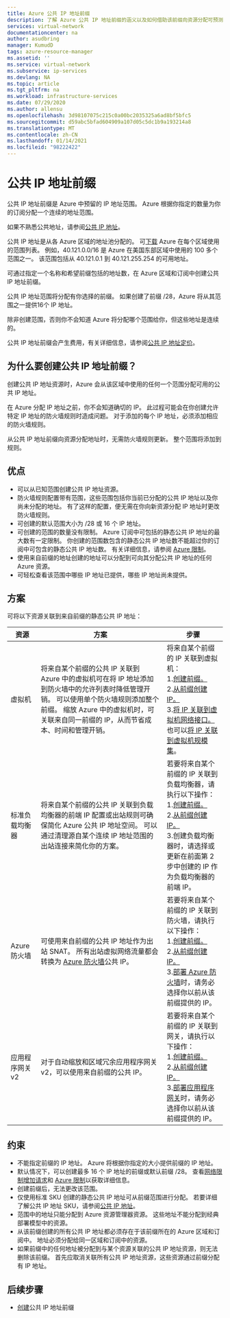 ```yaml
---
title: Azure 公共 IP 地址前缀
description: 了解 Azure 公共 IP 地址前缀的涵义以及如何借助该前缀向资源分配可预测的公共 IP 地址。
services: virtual-network
documentationcenter: na
author: asudbring
manager: KumudD
tags: azure-resource-manager
ms.assetid: ''
ms.service: virtual-network
ms.subservice: ip-services
ms.devlang: NA
ms.topic: article
ms.tgt_pltfrm: na
ms.workload: infrastructure-services
ms.date: 07/29/2020
ms.author: allensu
ms.openlocfilehash: 3d98107075c215c0a00bc2035325a6ad8bf5bfc5
ms.sourcegitcommit: d59abc5bfad604909a107d05c5dc1b9a193214a8
ms.translationtype: MT
ms.contentlocale: zh-CN
ms.lasthandoff: 01/14/2021
ms.locfileid: "98222422"
---
```

# <a name="public-ip-address-prefix"></a>公共 IP 地址前缀

公共 IP 地址前缀是 Azure 中预留的 IP 地址范围。 Azure 根据你指定的数量为你的订阅分配一个连续的地址范围。 

如果不熟悉公共地址，请参阅[公共 IP 地址](./public-ip-addresses.md#public-ip-addresses)。

公共 IP 地址是从各 Azure 区域的地址池分配的。 可[下载](https://www.microsoft.com/download/details.aspx?id=56519) Azure 在每个区域使用的范围列表。 例如，40.121.0.0/16 是 Azure 在美国东部区域中使用的 100 多个范围之一。 该范围包括从 40.121.0.1 到 40.121.255.254 的可用地址。

可通过指定一个名称和希望前缀包括的地址数，在 Azure 区域和订阅中创建公共 IP 地址前缀。 

公共 IP 地址范围将分配有你选择的前缀。 如果创建了前缀 /28，Azure 将从其范围之一提供16个 IP 地址。

除非创建范围，否则你不会知道 Azure 将分配哪个范围给你，但这些地址是连续的。 

公共 IP 地址前缀会产生费用，有关详细信息，请参阅[公共 IP 地址定价](https://azure.microsoft.com/pricing/details/ip-addresses)。

## <a name="why-create-a-public-ip-address-prefix"></a>为什么要创建公共 IP 地址前缀？

创建公共 IP 地址资源时，Azure 会从该区域中使用的任何一个范围分配可用的公共 IP 地址。 

在 Azure 分配 IP 地址之前，你不会知道确切的 IP。 此过程可能会在你创建允许特定 IP 地址的防火墙规则时造成问题。 对于添加的每个 IP 地址，必须添加相应的防火墙规则。

从公共 IP 地址前缀向资源分配地址时，无需防火墙规则更新。 整个范围将添加到规则。

## <a name="benefits"></a>优点

- 可以从已知范围创建公共 IP 地址资源。
- 防火墙规则配置带有范围，这些范围包括你当前已分配的公共 IP 地址以及你尚未分配的地址。 有了这样的配置，便无需在你向新资源分配 IP 地址时更改防火墙规则。
- 可创建的默认范围大小为 /28 或 16 个 IP 地址。
- 可创建的范围的数量没有限制。 Azure 订阅中可包括的静态公共 IP 地址的最大数有一定限制。 你创建的范围数包含的静态公共 IP 地址数不能超过你的订阅中可包含的静态公共 IP 地址数。 有关详细信息，请参阅 [Azure 限制](../azure-resource-manager/management/azure-subscription-service-limits.md?toc=%2fazure%2fvirtual-network%2ftoc.json#azure-resource-manager-virtual-networking-limits)。
- 使用来自前缀的地址创建的地址可以分配到可向其分配公共 IP 地址的任何 Azure 资源。
- 可轻松查看该范围中哪些 IP 地址已提供，哪些 IP 地址尚未提供。

## <a name="scenarios"></a>方案
可将以下资源关联到来自前缀的静态公共 IP 地址：

|资源|方案|步骤|
|---|---|---|
|虚拟机| 将来自某个前缀的公共 IP 关联到 Azure 中的虚拟机可在将 IP 地址添加到防火墙中的允许列表时降低管理开销。 可以使用单个防火墙规则添加整个前缀。 缩放 Azure 中的虚拟机时，可关联来自同一前缀的 IP，从而节省成本、时间和管理开销。| 将来自某个前缀的 IP 关联到虚拟机： </br> 1.[创建前缀。](manage-public-ip-address-prefix.md) </br> 2.[从前缀创建 IP。](manage-public-ip-address-prefix.md) </br> 3.[将 IP 关联到虚拟机网络接口。](virtual-network-network-interface-addresses.md#add-ip-addresses) </br> 也可以[将 IP 关联到虚拟机规模集](https://azure.microsoft.com/resources/templates/101-vmms-with-public-ip-prefix/)。
| 标准负载均衡器 | 将来自某个前缀的公共 IP 关联到负载均衡器的前端 IP 配置或出站规则可确保简化 Azure 公共 IP 地址空间。 可以通过清理源自某个连续 IP 地址范围的出站连接来简化你的方案。 | 若要将来自某个前缀的 IP 关联到负载均衡器，请执行以下操作： </br> 1.[创建前缀。](manage-public-ip-address-prefix.md) </br> 2.[从前缀创建 IP。](manage-public-ip-address-prefix.md) </br> 3.创建负载均衡器时，请选择或更新在前面第 2 步中创建的 IP 作为负载均衡器的前端 IP。 |
| Azure 防火墙 | 可使用来自前缀的公共 IP 地址作为出站 SNAT。 所有出站虚拟网络流量都会转换为 [Azure 防火墙](../firewall/overview.md?toc=%2fazure%2fvirtual-network%2ftoc.json)公共 IP。 | 若要将来自某个前缀的 IP 关联到防火墙，请执行以下操作： </br> 1.[创建前缀。](manage-public-ip-address-prefix.md) </br> 2.[从前缀创建 IP。](manage-public-ip-address-prefix.md) </br> 3.[部署 Azure 防火墙](../firewall/tutorial-firewall-deploy-portal.md?toc=%2fazure%2fvirtual-network%2ftoc.json#deploy-the-firewall)时，请务必选择你以前从该前缀提供的 IP。|
| 应用程序网关 v2 | 对于自动缩放和区域冗余应用程序网关 v2，可以使用来自前缀的公共 IP。 | 若要将来自某个前缀的 IP 关联到网关，请执行以下操作： </br> 1.[创建前缀。](manage-public-ip-address-prefix.md) </br> 2.[从前缀创建 IP。](manage-public-ip-address-prefix.md) </br> 3.[部署应用程序网关](../application-gateway/quick-create-portal.md#create-an-application-gateway)时，请务必选择你以前从该前缀提供的 IP。|

## <a name="constraints"></a>约束

- 不能指定前缀的 IP 地址。 Azure 将根据你指定的大小提供前缀的 IP 地址。
- 默认情况下，可以创建最多 16 个 IP 地址的前缀或默认前缀 /28。 查看[网络限制增加请求](../azure-portal/supportability/networking-quota-requests.md)和 [Azure 限制](../azure-resource-manager/management/azure-subscription-service-limits.md?toc=%2fazure%2fvirtual-network%2ftoc.json#azure-resource-manager-virtual-networking-limits)以获取详细信息。
- 创建前缀后，无法更改该范围。
- 仅使用标准 SKU 创建的静态公共 IP 地址可从前缀范围进行分配。 若要详细了解公共 IP 地址 SKU，请参阅[公共 IP 地址](./public-ip-addresses.md#public-ip-addresses)。
- 范围中的地址只能分配到 Azure 资源管理器资源。 这些地址不能分配到经典部署模型中的资源。
- 从该前缀创建的所有公共 IP 地址都必须存在于该前缀所在的 Azure 区域和订阅中。 地址必须分配给同一区域和订阅中的资源。
- 如果前缀中的任何地址被分配到与某个资源关联的公共 IP 地址资源，则无法删除该前缀。 首先应取消关联所有公共 IP 地址资源，这些资源通过前缀分配有 IP 地址。


## <a name="next-steps"></a>后续步骤

- [创建](manage-public-ip-address-prefix.md)公共 IP 地址前缀